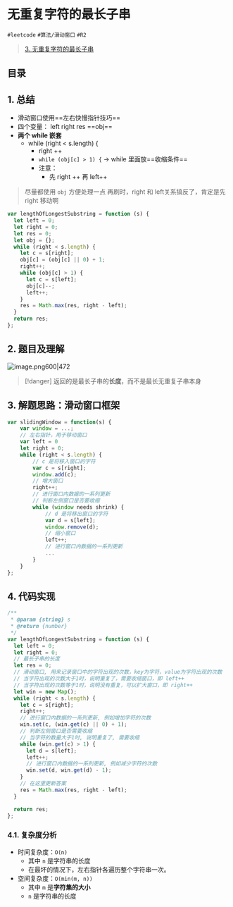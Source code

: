 
# 无重复字符的最长子串


`#leetcode` `#算法/滑动窗口`  `#R2` 


> [3. 无重复字符的最长子串](https://leetcode.cn/problems/longest-substring-without-repeating-characters/)


## 目录
<!-- toc -->
 ## 1. 总结 

- 滑动窗口使用==左右快慢指针技巧==
- 四个变量： left right res ==obj==
- **两个 while 嵌套**
	- while (right < s.length) {
		-  right ++
		- `while (obj[c] > 1) {` → while 里面放==收缩条件==
		- 注意：
			- 先 right ++ 再  left++

>  尽量都使用 `obj` 方便处理一点
>  再刷时，right 和  left关系搞反了，肯定是先 right 移动啊

```javascript
var lengthOfLongestSubstring = function (s) {
  let left = 0;
  let right = 0;
  let res = 0;
  let obj = {};
  while (right < s.length) {
    let c = s[right];
    obj[c] = (obj[c] || 0) + 1;
    right++;
    while (obj[c] > 1) {
      let c = s[left];
      obj[c]--;
      left++;
    }
    res = Math.max(res, right - left);
  }
  return res;
};
```

## 2. 题目及理解

![image.png600|472](https://832-1310531898.cos.ap-beijing.myqcloud.com/202408050719710.png?imageSlim)

> [!danger]
>  返回的是最长子串的**长度**，而不是最长无重复子串本身

## 3. 解题思路：滑动窗口框架

```javascript hl:
var slidingWindow = function(s) {
    var window = ...;
    // 左右指针，用于移动窗口
    var left = 0
    let right = 0;
    while (right < s.length) {
        // c 是将移入窗口的字符
        var c = s[right];
        window.add(c);
        // 增大窗口
        right++;
        // 进行窗口内数据的一系列更新
        // 判断左侧窗口是否要收缩
        while (window needs shrink) {
            // d 是将移出窗口的字符
            var d = s[left];
            window.remove(d);
            // 缩小窗口
            left++;
            // 进行窗口内数据的一系列更新
            ...
        }
    }
};

```

## 4. 代码实现

```javascript
/**
 * @param {string} s
 * @return {number}
 */
var lengthOfLongestSubstring = function (s) {
  let left = 0;
  let right = 0;
  // 最长子串的长度
  let res = 0;
  // 滑动窗口, 用来记录窗口中的字符出现的次数，key为字符，value为字符出现的次数
  // 当字符出现的次数大于1时，说明重复了，需要收缩窗口，即 left++
  // 当字符出现的次数等于1时，说明没有重复，可以扩大窗口，即 right++
  let win = new Map();
  while (right < s.length) {
    let c = s[right];
    right++;
    // 进行窗口内数据的一系列更新, 例如增加字符的次数
    win.set(c, (win.get(c) || 0) + 1);
    // 判断左侧窗口是否需要收缩
    // 当字符的数量大于1时, 说明重复了, 需要收缩
    while (win.get(c) > 1) {
      let d = s[left];
      left++;
      // 进行窗口内数据的一系列更新, 例如减少字符的次数
      win.set(d, win.get(d) - 1);
    }
    // 在这里更新答案
    res = Math.max(res, right - left);
  }

  return res;
};

```

### 4.1. 复杂度分析

- 时间复杂度：`O(n)`
	- 其中 `n` 是字符串的长度
	- 在最坏的情况下，左右指针各遍历整个字符串一次。
-  空间复杂度：`O(min(m, n))`
	- 其中 `m` 是**字符集的大小**
	- `n` 是字符串的长度

